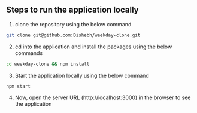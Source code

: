 ## Steps to run the application locally

1. clone the repository using the below command

```bash
git clone git@github.com:Dishebh/weekday-clone.git
```

2. cd into the application and install the packages using the below commands

```bash
cd weekday-clone && npm install
```

3. Start the application locally using the below command

```bash
npm start
```

4. Now, open the server URL (http://localhost:3000) in the browser to see the application
